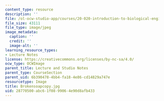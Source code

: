 ```yaml
---
content_type: resource
description: ''
file: /ol-ocw-studio-app/courses/20-020-introduction-to-biological-engineering-design-spring-2009/28770500abc61f0899064e90d8afb433_Brokensoapcopy.jpg
file_size: 43111
file_type: image/jpeg
image_metadata:
  caption: ''
  credit: ''
  image-alt: ''
learning_resource_types:
- Lecture Notes
license: https://creativecommons.org/licenses/by-nc-sa/4.0/
ocw_type: OCWImage
parent_title: Lecture and Studio Notes
parent_type: CourseSection
parent_uid: 6b390478-4bb4-fa18-4e86-cd14829a747e
resourcetype: Image
title: Brokensoapcopy.jpg
uid: 28770500-abc6-1f08-9906-4e90d8afb433
---
```

